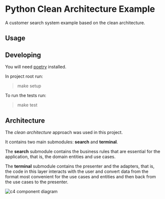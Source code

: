 # Python Clean Architecture Example

A customer search system example based on the clean architecture.

## Usage

## Developing

You will need [poetry](https://python-poetry.org/) installed.

In project root run:

> make setup

To run the tests run:

> make test

## Architecture

The *clean architecture* approach was used in this project.

It contains two main submodules: **search** and **terminal**.

The **search** submodule contains the business rules that are essential for the application, that is, the domain entities and use cases.

The **terminal** submodule contains the presenter and the adapters, that is, the code in this layer interacts with the user and convert data from the format most convenient for the use cases and entities and then back from the use cases to the presenter.

![c4 component diagram](http://www.plantuml.com/plantuml/png/RL9DRzim3BtxLt0vfS1QNtRQRNFHeK0612jw3XY9ZON8eY5HDOnX_trKv0J9EbzeF7wynqTzSi7uR0bwaJ5zRTk8qyF1IP_tEL4q78I2F1WUsj5Za3pu-oJMkttRVRdV5kZrvwOTC0b5XNOT3oE7qZDgRTE84q_GvIGyK8GNmcXwU9crVcYQBSN4OLseFiFgLSDAu-gkQJfbHXSexhvp3XRZlCRHQV8owWVn8UBOEtCxTNK7lnlGxo9bRVofS_CCpxfFV4D3XQVppXpXAU904yTZWRQHtvsb1D8J55a99dK342QSGHXIfGeQA0cOHKrIpRUSBenPTE8tYwFKlRQpLR-SEN5pUASebSYY8Bn57YwqS6elX0NHMwWLAK7CNhMDM2JB_rZFUggRq64wRVgKWn77eVmlPfMv7xQe8X0CSxGke10aZkB20VRpgULS2iv-83yGw_ohkpow91XCqU5DzYWS_rLppYoMswKZgG5mT9xhdh0dcOW2oCHNujGATa6A3N-QvXVvvINLUwi19QFmRbEVmFacLvd7chdrxQhjWjVbbkHV)